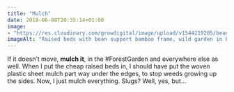 ```yaml
---
title: "Mulch"
date: 2018-06-08T20:35:14+01:00
image: 
- "https://res.cloudinary.com/growdigital/image/upload/v1544219205/bean-support-42480846351.jpg"
imageAlt: "Raised beds with bean support bamboo frame, wild garden in background"
---
```


If it doesn’t move, **mulch it**, in the #ForestGarden and everywhere else as well. When I put the cheap raised beds in, I should have put the woven plastic sheet mulch part way under the edges, to stop weeds growing up the sides. Now, I just mulch everything. Slugs? Well, yes, but…
